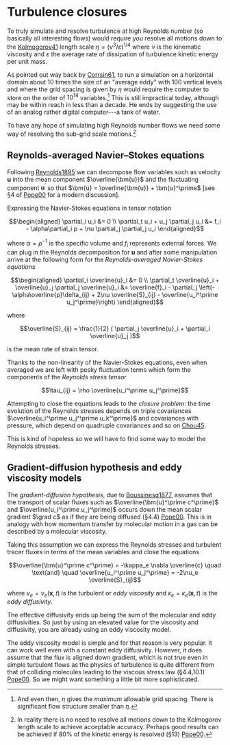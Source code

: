 # Turbulence closures

To truly simulate and resolve turbulence at high Reynolds number (so basically all interesting flows) would require
you resolve all motions down to the [Kolmogorov41](@cite) length scale $\eta = (\nu^3 / \varepsilon)^{1/4}$ where
$\nu$ is the kinematic viscosity and $\varepsilon$ the average rate of dissipation of turbulence kinetic energy per
unit mass.

As pointed out way back by [Corrsin61](@cite), to run a simulation on a horizontal domain about 10 times the size of an
"average eddy" with 100 vertical levels and where the grid spacing is given by $\eta$ would require the computer to
store on the order of $10^{14}$ variables.[^1] This is still impractical today, although may be within
reach in less than a decade. He ends by suggesting the use of an analog rather digital computer---a tank of water.

[^1]: And even then, $\eta$ gives the *maximum* allowable grid spacing. There is significant flow structure
    smaller than $\eta$.

To have any hope of simulating high Reynolds number flows we need some way of resolving the sub-grid scale motions.[^2]

[^2]: In reality there is no need to resolve all motions down to the Kolmogorov length scale to achieve
    acceptable accuracy. Perhaps good results can be achieved if 80\% of the kinetic energy is resolved
    (§13) [Pope00](@cite).


## Reynolds-averaged Navier–Stokes equations

Following [Reynolds1895](@cite) we can decompose flow variables such as velocity $\bm{u}$ into the mean component
$\overline{\bm{u}}$ and the fluctuating component $\bm{u}^\prime$ so that $\bm{u} = \overline{\bm{u}} + \bm{u}^\prime$
[see §4 of [Pope00](@cite) for a modern discussion].

Expressing the Navier-Stokes equations in tensor notation
```math
\begin{aligned}
    \partial_i u_i &= 0 \\
    \partial_t u_i + u_j \partial_j u_i &= f_i - \alpha\partial_i p + \nu \partial_j \partial_j u_i
\end{aligned}
```
where $\alpha = \rho^{-1}$ is the specific volume and $f_i$ represents external forces. We can plug in the Reynolds
decomposition for $\bm{u}$ and after some manipulation arrive at the following form for the *Reynolds-averaged
Navier-Stokes equations*
```math
\begin{aligned}
    \partial_i \overline{u}_i &= 0 \\
    \partial_t \overline{u}_i + \overline{u}_j \partial_j \overline{u}_i &= \overline{f}_i -
    \partial_j \left(-\alpha\overline{p}\delta_{ij} + 2\nu \overline{S}_{ij} - \overline{u_i^\prime u_j^\prime}\right)
\end{aligned}
```
where
```math
\overline{S}_{ij} = \frac{1}{2} ( \partial_j \overline{u}_i + \partial_i \overline{u}_j )
```
is the mean rate of strain tensor.

Thanks to the non-linearity of the Navier-Stokes equations, even when averaged we are left with pesky fluctuation
terms which form the components of the *Reynolds stress tensor*
```math
\tau_{ij} = \rho \overline{u_i^\prime u_j^\prime}
```
Attempting to close the equations leads to the *closure problem*: the time evolution of the Reynolds stresses
depends on  triple covariances $\overline{u_i^\prime u_j^\prime u_k^\prime}$ and covariances with pressure, which depend
on quadruple covariances and so on [Chou45](@cite).

This is kind of hopeless so we will have to find some way to model the Reynolds stresses.

## Gradient-diffusion hypothesis and eddy viscosity models

The *gradient-diffusion hypothesis*, due to [Boussinesq1877](@cite), assumes that the transport of scalar fluxes
such as $\overline{\bm{u}^\prime c^\prime}$ and $\overline{u_i^\prime u_j^\prime}$ occurs down the mean scalar gradient
$\grad c$ as if they are being diffused (§4.4) [Pope00](@cite). This is in analogy with how momentum transfer by
molecular motion in a gas can be described by a molecular viscosity.

Taking this assumption we can express the Reynolds stresses and turbulent tracer fluxes in terms of the mean variables
and close the equations
```math
\overline{\bm{u}^\prime c^\prime} = -\kappa_e \nabla \overline{c}
\quad \text{and} \quad
\overline{u_i^\prime u_j^\prime} = -2\nu_e \overline{S}_{ij}
```
where $\nu_e = \nu_e(\bm{x}, t)$ is the turbulent or *eddy viscosity* and $\kappa_e = \kappa_e(\bm{x}, t)$
is the *eddy diffusivity*.

The effective diffusivity ends up being the sum of the molecular and eddy diffusivities. So just by using an elevated
value for the viscosity and diffusivity, you are already using an eddy viscosity model.

The eddy viscosity model is simple and for that reason is very popular. It can work well even with a constant eddy
diffusivity. However, it does assume that the flux is aligned down gradient, which is not true even in simple turbulent
flows as the physics of turbulence is quite different from that of colliding molecules leading to the viscous stress law
(§4.4,10.1) [Pope00](@cite). So we might want something a little bit more sophisticated.
